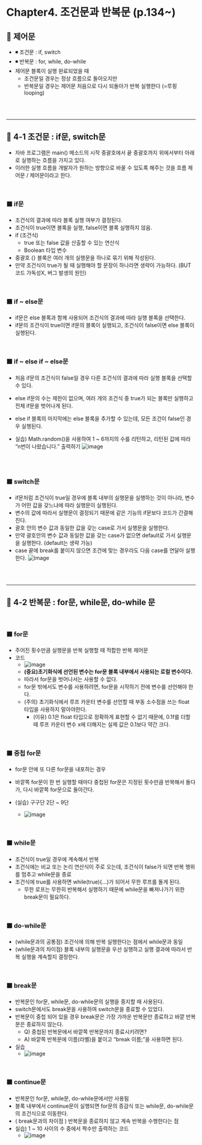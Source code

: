 # Chapter4. 조건문과 반복문 (p.134~)

## 🔴 제어문
- ◾ 조건문 : if, switch
- ◾ 반복문 : for, while, do-while
- 제어문 블록이 실행 완료되었을 때
	- 조건문일 경우는 정상 흐름으로 돌아오지만
	- 반복문일 경우는 제어문 처음으로 다시 되돌아가 반복 실행한다 (=루핑 looping)

<br><br><hr>

## 🔴 4-1 조건문 : if문, switch문

- 자바 프로그램은 main() 메소드의 시작 중괄호에서 끝 중괄호까지 위에서부터 아래로 실행하는 흐름을 가지고 있다.
- 이러한 실행 흐름을 개발자가 원하는 방향으로 바꿀 수 있도록 해주는 것을 흐름 제어문 / 제어문이라고 한다.

<br>

### ⬛ if문
- 조건식의 결과에 따라 블록 실행 여부가 결정된다.
- 조건식이 true이면 블록을 실행, false이면 블록 실행하지 않음.
- if (조건식)
	- true 또는 false 값을 산출할 수 있는 연산식
	- Boolean 타입 변수
- 중괄호 {} 블록은 여러 개의 실행문을 하나로 묶기 위해 작성된다. 
- 만약 조건식이 true가 될 때 실행해야 할 문장이 하나라면 생략이 가능하다. (BUT 코드 가독성X, 버그 발생의 원인) 

<br/>

### ⬛ if ~ else문
- if문은 else 블록과 함께 사용되어 조건식의 결과에 따라 실행 블록을 선택한다.
- if문의 조건식이 true이면 if문의 블록이 실행되고, 조건식이 false이면 else 블록이 실행된다.

<br>


### ⬛ if ~ else if ~ else문
- 처음 if문의 조건식이 false일 경우 다른 조건식의 결과에 따라 실행 블록을 선택할 수 있다.
- else if문의 수는 제한이 없으며, 여러 개의 조건식 중 true가 되는 블록만 실행하고 전체 if문을 벗어나게 된다.
- else if 블록의 마지막에는 else 블록을 추가할 수 있는데, 모든 조건이 false인 경우 실행된다.

- 실습) Math.random()을 사용하여 1 ~ 6까지의 수를 리턴하고, 리턴된 값에 따라 “n번이 나왔습니다.” 출력하기
![image](https://user-images.githubusercontent.com/93142964/177554860-4157d251-b71a-497f-83ca-95bc4f394b33.png)


<br><br>

### ⬛ switch문
- if문처럼 조건식이 true일 경우에 블록 내부의 실행문을 실행하는 것이 아니라, 변수가 어떤 값을 갖느냐에 따라 실행문이 실행된다.
- 변수의 값에 따라서 실행문이 결정되기 때문에 같은 기능의 if문보다 코드가 간결해진다.
- 괄호 안의 변수 값과 동일한 값을 갖는 case로 가서 실행문을 실행한다.
- 만약 괄호안의 변수 값과 동일한 값을 갖는 case가 없으면 default로 가서 실행문을 실행한다. (default는 생략 가능)
- case 끝에 break를 붙이지 않으면 조건에 맞는 경우라도 다음 case를 연달아 실행한다.
![image](https://user-images.githubusercontent.com/93142964/177555087-be019d62-4434-4234-8dd1-ab47fec411e5.png)



<br><br><hr>

## 🔴 4-2 반복문 : for문, while문, do-while 문

<br>

### ⬛ for문
- 주어진 횟수만큼 실행문을 반복 실행할 때 적합한 반복 제어문
- 코드
    - ![image](https://user-images.githubusercontent.com/93142964/177555324-d28121a6-c856-43d1-a0ae-406e9f1a200e.png)
    - <b>(중요)초기화식에 선언된 변수는 for문 블록 내부에서 사용되는 로컬 변수이다.</b>
	- 따라서 for문을 벗어나서는 사용할 수 없다.
	- for문 밖에서도 변수를 사용하려면, for문을 시작하기 전에 변수를 선언해야 한다.
	- (주의) 초기화식에서 루프 카운터 변수를 선언할 때 부동 소수점을 쓰는 float 타입을 사용하지 말아야한다.
		- (이유) 0.1은 float 타입으로 정확하게 표현할 수 없기 때문에, 0.1f를 더할 때 루프 카운터 변수 x에 더해지는 실제 값은 0.1보다 약간 크다.


<br>

### ⬛ 중첩 for문
- for문 안에 또 다른 for문을 내포하는 경우
- 바깥쪽 for문이 한 번 실행할 때마다 중첩된 for문은 지정된 횟수만큼 반복해서 돌다가, 다시 바깥쪽 for문으로 돌아간다. 

- (실습) 구구단 2단 ~ 9단
    - ![image](https://user-images.githubusercontent.com/93142964/177555566-bb6ff44b-c369-49f8-960e-d370d360d2dd.png)


<br>

### ⬛ while문
- 조건식이 true일 경우에 계속해서 반복
- 조건식에는 비교 또는 논리 연산식이 주로 오는데, 조건식이 false가 되면 반복 행위를 멈추고 while문을 종료
- 조건식에 true를 사용하면 while(true){…}가 되어서 무한 루프를 돌게 된다.
	- 무한 로프는 무한히 반복해서 실행하기 때문에 while문을 빠져나가기 위한 break문이 필요하다.

<br>

### ⬛ do-while문
- (while문과의 공통점) 조건식에 의해 반복 실행한다는 점에서 while문과 동일
- (while문과의 차이점) 블록 내부의 실행문을 우선 실행하고 실행 결과에 따라서 반복 실행을 계속할지 결정한다.


<br>

### ⬛ break문
- 반복문인 for문, while문, do-while문의 실행을 중지할 때 사용된다.
- switch문에서도 break문을 사용하여 switch문을 종료할 수 있었다.
- 반복문이 중첩 되어 있을 경우 break문은 가장 가까운 반복문만 종료하고 바깥 반복문은 종료하지 않는다.
	- Q) 중첩된 반복문에서 바깥쪽 반복문까지 종료시키려면? 
    - A) 바깥쪽 반복문에 이름(라벨)을 붙이고 “break 이름;”을 사용하면 된다.
- 실습
    - ![image](https://user-images.githubusercontent.com/93142964/177555762-af4bdc96-767c-4b24-8512-451cf58f8619.png)


<br>

### ⬛ continue문
- 반복문인 for문, while문, do-while문에서만 사용됨
- 블록 내부에서 continue문이 실행되면 for문의 증감식 또는 while문, do-while문의 조건식으로 이동한다.
- ( break문과의 차이점 ) 반복문을 종료하지 않고 계속 반복을 수행한다는 점 
- 실습) 1 ~ 10 사이의 수 중에서 짝수만 출력하는 코드
    - ![image](https://user-images.githubusercontent.com/93142964/177555939-93c1ec31-7207-41dc-a380-3f4dd8b5c59a.png)





